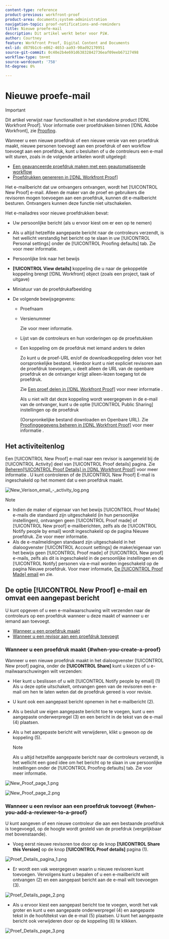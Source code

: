 ```yaml
---
content-type: reference
product-previous: workfront-proof
product-area: documents;system-administration
navigation-topic: proof-notifications-and-reminders
title: Nieuwe proefe-mail
description: Dit artikel werkt beter voor PiW.
author: Courtney
feature: Workfront Proof, Digital Content and Documents
exl-id: d879b1c6-e862-4653-aa93-90ad92170951
source-git-commit: 0c40e2b4e691d63832842736eaf09eeb67127498
workflow-type: tm+mt
source-wordcount: '758'
ht-degree: 0%

---
```


# Nieuwe proefe-mail

>[!IMPORTANT]
>
>Dit artikel verwijst naar functionaliteit in het standalone product [!DNL Workfront Proof]. Voor informatie over proefdrukken binnen [!DNL Adobe Workfront], zie [Proofing](../../../review-and-approve-work/proofing/proofing.md).

<!--
<p style="color: #000000;" data-mc-conditions="QuicksilverOrClassic.Draft mode">Make this article work better for PiW.</p>
-->

Wanneer u een nieuwe proefdruk of een nieuwe versie van een proefdruk maakt, nieuwe personen toevoegt aan een proefdruk of een workflow toevoegt aan een proefdruk, kunt u besluiten of u de controleurs een e-mail wilt sturen, zoals in de volgende artikelen wordt uitgelegd:

* [Een geavanceerde proefdruk maken met een geautomatiseerde workflow](../../../review-and-approve-work/proofing/creating-proofs-within-workfront/create-automated-proof-workflow.md)
* [Proefdrukken genereren in [!DNL Workfront Proof]](../../../workfront-proof/wp-work-proofsfiles/create-proofs-and-files/generate-proofs.md)

Het e-mailbericht dat uw ontvangers ontvangen, wordt het [!UICONTROL New Proof] e-mail. Alleen de maker van de proef en gebruikers die revisoren mogen toevoegen aan een proefdruk, kunnen dit e-mailbericht besturen. Ontvangers kunnen deze functie niet uitschakelen.

Het e-mailadres voor nieuwe proefdrukken bevat:

* Uw persoonlijke bericht (als u ervoor kiest om er een op te nemen)
* Als u altijd hetzelfde aangepaste bericht naar de controleurs verzendt, is het wellicht verstandig het bericht op te slaan in uw [!UICONTROL Personal settings] onder de [!UICONTROL Proofing defaults] tab. Zie voor meer informatie.
* Persoonlijke link naar het bewijs
* **[!UICONTROL View details]** koppeling die u naar de gekoppelde koppeling brengt [!DNL Workfront] object (zoals een project, taak of uitgave)
* Miniatuur van de proefdrukafbeelding
* De volgende bewijsgegevens:

   * Proefnaam
   * Versienummer

      Zie voor meer informatie.

   * Lijst van de controleurs en hun vorderingen op de proefstukken
   * Een koppeling om de proefdruk met iemand anders te delen

      Zo kunt u de proef-URL en/of de downloadkoppeling delen voor het oorspronkelijke bestand. Hierdoor kunt u niet expliciet revisoren aan de proefdruk toevoegen, u deelt alleen de URL van de openbare proefdruk en de ontvanger krijgt alleen-lezen toegang tot de proefdruk.

      Zie [Een proef delen in [!DNL Workfront Proof]](../../../workfront-proof/wp-work-proofsfiles/share-proofs-and-files/share-proof.md) voor meer informatie .

      Als u niet wilt dat deze koppeling wordt weergegeven in de e-mail van de ontvanger, kunt u de optie [!UICONTROL Public Sharing] instellingen op de proefdruk

      (Oorspronkelijke bestand downloaden en Openbare URL). Zie [Proofinggegevens beheren in [!DNL Workfront Proof]](../../../workfront-proof/wp-work-proofsfiles/manage-your-work/manage-proof-details.md) voor meer informatie .

## Het activiteitenlog

Een [!UICONTROL New Proof] e-mail naar een revisor is aangemeld bij de [!UICONTROL Activity] deel van [!UICONTROL Proof details] pagina. Zie  [Beheren[!UICONTROL  Proof Details] in [!DNL Workfront Proof]](../../../workfront-proof/wp-work-proofsfiles/manage-your-work/manage-proof-details.md) voor meer informatie . U kunt controleren of de [!UICONTROL New Proof] E-mail is ingeschakeld op het moment dat u een proefdruk maakt.

![New_Verison_email_-_activity_log.png](assets/new-verison-email---acitivity-log-350x44.png)

>[!NOTE]
>
>* Indien de maker of eigenaar van het bewijs [!UICONTROL Proof Made] e-mails die standaard zijn uitgeschakeld (in hun persoonlijke instellingen), ontvangen geen [!UICONTROL Proof made] of [!UICONTROL New proof] e-mailberichten, zelfs als de [!UICONTROL Notify people by email] wordt ingeschakeld op de pagina Nieuwe proefdruk. Zie voor meer informatie.
>* Als de e-mailmeldingen standaard zijn uitgeschakeld in het dialoogvenster [!UICONTROL Account settings] de maker/eigenaar van het bewijs geen [!UICONTROL Proof made] of [!UICONTROL New proof] e-mails, zelfs als dit is ingeschakeld in de persoonlijke instellingen en de [!UICONTROL Notify] personen via e-mail worden ingeschakeld op de pagina Nieuwe proefdruk. Voor meer informatie, [De [!UICONTROL Proof Made] email](../../../workfront-proof/wp-emailsntfctns/proof-notifications-and-reminders/proof-made-email.md) en zie.
>




## De optie [!UICONTROL New Proof] e-mail en omvat een aangepast bericht

U kunt opgeven of u een e-mailwaarschuwing wilt verzenden naar de controleurs op een proefdruk wanneer u deze maakt of wanneer u er iemand aan toevoegt.

* [Wanneer u een proefdruk maakt](#when-you-create-a-proof)
* [Wanneer u een revisor aan een proefdruk toevoegt](#when-you-add-a-reviewer-to-a-proof)

### Wanneer u een proefdruk maakt {#when-you-create-a-proof}

Wanneer u een nieuwe proefdruk maakt in het dialoogvenster [!UICONTROL New proof] pagina, onder de **[!UICONTROL Share]** kunt u kiezen of u e-mailwaarschuwingen wilt verzenden:

* Hier kunt u beslissen of u wilt [!UICONTROL Notify people by email] (1) Als u deze optie uitschakelt, ontvangen geen van de revisoren een e-mail om hen te laten weten dat de proefdruk gereed is voor revisie.
* U kunt ook een aangepast bericht opnemen in het e-mailbericht (2).
* Als u besluit uw eigen aangepaste bericht toe te voegen, kunt u een aangepaste onderwerpregel (3) en een bericht in de tekst van de e-mail (4) plaatsen.
* Als u het aangepaste bericht wilt verwijderen, klikt u gewoon op de koppeling (5).

   >[!NOTE]
   >
   >Als u altijd hetzelfde aangepaste bericht naar de controleurs verzendt, is het wellicht een goed idee om het bericht op te slaan in uw persoonlijke instellingen onder de [!UICONTROL Proofing defaults] tab. Zie voor meer informatie.

![New_Proof_page_1.png](assets/new-proof-page-1-350x186.png)

![New_Proof_page_2.png](assets/new-proof-page-2-350x283.png)

### Wanneer u een revisor aan een proefdruk toevoegt {#when-you-add-a-reviewer-to-a-proof}

U kunt aangeven of een nieuwe controleur die aan een bestaande proefdruk is toegevoegd, op de hoogte wordt gesteld van de proefdruk (vergelijkbaar met bovenstaande).

* Voeg eerst nieuwe revisoren toe door op de knop **[!UICONTROL Share this Version]** op de knop **[!UICONTROL Proof details]** pagina (1).

![Proef_Details_pagina_1.png](assets/proof-details-page-1-350x118.png)

* Er wordt een vak weergegeven waarin u nieuwe revisoren kunt toevoegen. Vervolgens kunt u bepalen of u een e-mailbericht wilt ontvangen (2) en een aangepast bericht aan de e-mail wilt toevoegen (3).

![Proef_Details_page_2.png](assets/proof-details-page-2-350x174.png)

* Als u ervoor kiest een aangepast bericht toe te voegen, wordt het vak groter en kunt u een aangepaste onderwerpregel (4) en aangepaste tekst in de hoofdtekst van de e-mail (5) plaatsen. U kunt het aangepaste bericht ook verwijderen door op de koppeling (6) te klikken.

![Proef_Details_page_3.png](assets/proof-details-page-3-350x258.png)
